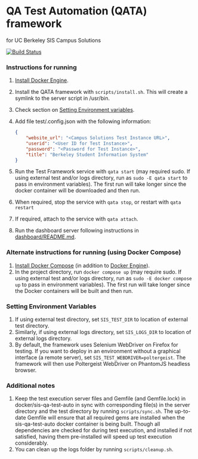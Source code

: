 # QA Test Automation (QATA) framework
for UC Berkeley SIS Campus Solutions

[![Build Status](https://travis-ci.org/ucberkeley/sis-qa-test-auto.svg)](https://travis-ci.org/ucberkeley/sis-qa-test-auto)

### Instructions for running
1. [Install Docker Engine](https://docs.docker.com/installation/).
1. Install the QATA framework with `scripts/install.sh`. This will create a symlink to the server
script in /usr/bin.
1. Check section on [Setting Environment variables](#setting-environment-variables).
1. Add file test/.config.json with the following information:

    ```json
    {
        "website_url": "<Campus Solutions Test Instance URL>",
        "userid": "<User ID for Test Instance>",
        "password": "<Password for Test Instance>",
        "title": "Berkeley Student Information System"
    }
    ```

1. Run the Test Framework service with `qata start` (may required sudo. If using external test
and/or logs directory, run as `sudo -E qata start` to pass in environment variables). The first
run will take longer since the docker container will be downloaded and then run.
1. When required, stop the service with `qata stop`, or restart with `qata restart`
1. If required, attach to the service with `qata attach`.
1. Run the dashboard server following instructions in [dashboard/README.md](dashboard/README.md).

### Alternate instructions for running (using Docker Compose)
1. [Install Docker Compose](https://docs.docker.com/compose/install/) (in addition to [Docker
Engine](https://docs.docker.com/installation/)).
1. In the project directory, run `docker compose up` (may require sudo. If using external test
and/or logs directory, run as `sudo -E docker compose up` to pass in environment variables). The
first run will take longer since the Docker containers will be built and then run.

### Setting Environment Variables
1. If using external test directory, set `SIS_TEST_DIR` to location of external test directory.
1. Similarly, if using external logs directory, set `SIS_LOGS_DIR` to location of external logs
directory.
1. By default, the framework uses Selenium WebDriver on Firefox for testing. If you want to
deploy in an environment without a graphical interface (a remote server), set
`SIS_TEST_WEBDRIVER=poltergeist`. The framework will then use Poltergeist WebDriver on PhantomJS
headless browser.

### Additional notes
1. Keep the test execution server files and Gemfile (and Gemfile.lock) in docker/sis-qa-test-auto
in sync with corresponding file(s) in the server directory and the test directory by running
`scripts/sync.sh`. The up-to-date Gemfile will ensure that all required gems are installed when
the sis-qa-test-auto docker container is being built. Though all dependencies are checked for
during test execution, and installed if not satisfied, having them pre-installed will speed up
test execution considerably.
1. You can clean up the logs folder by running `scripts/cleanup.sh`.
